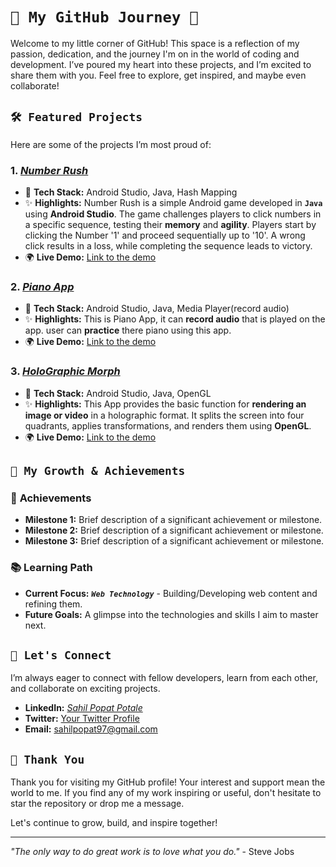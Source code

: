 # `🌟 My GitHub Journey 🌟`

Welcome to my little corner of GitHub! This space is a reflection of my passion, dedication, and the journey I'm on in the world of coding and development. I’ve poured my heart into these projects, and I’m excited to share them with you. Feel free to explore, get inspired, and maybe even collaborate!

## `🛠️ Featured Projects`

Here are some of the projects I’m most proud of:

### 1. **[*Number Rush*](https://github.com/Sahil-Popat-Potale/Number_Rush)**
   - 🔧 **Tech Stack:** Android Studio, Java, Hash Mapping
   - ✨ **Highlights:** Number Rush is a simple Android game developed in **`Java`** using **Android Studio**. The game challenges players to click numbers in a specific sequence, testing their **memory** and **agility**. Players start by clicking the Number '1' and proceed sequentially up to '10'. A wrong click results in a loss, while completing the sequence leads to victory.
   - 🌍 **Live Demo:** [Link to the demo](#)

### 2. **[*Piano App*](https://github.com/Sahil-Popat-Potale/pianoApp)**
   - 🔧 **Tech Stack:** Android Studio, Java, Media Player(record audio)
   - ✨ **Highlights:** This is Piano App, it can **record audio** that is played on the app. user can **practice** there piano using this app.
   - 🌍 **Live Demo:** [Link to the demo](#)

### 3. **[*HoloGraphic Morph*](https://github.com/Sahil-Popat-Potale/HoloGraphic_Morph)**
   - 🔧 **Tech Stack:** Android Studio, Java, OpenGL
   - ✨ **Highlights:** This App provides the basic function for **rendering an image or video** in a holographic format. It splits the screen into four quadrants, applies transformations, and renders them using **OpenGL**.
   - 🌍 **Live Demo:** [Link to the demo](#)

## `🌱 My Growth & Achievements`

### 🎯 **Achievements**
- **Milestone 1:** Brief description of a significant achievement or milestone.
- **Milestone 2:** Brief description of a significant achievement or milestone.
- **Milestone 3:** Brief description of a significant achievement or milestone.

### 📚 **Learning Path**
- **Current Focus:** ***`Web Technology`*** - Building/Developing web content and refining them.
- **Future Goals:** A glimpse into the technologies and skills I aim to master next.

## `💬 Let's Connect`

I’m always eager to connect with fellow developers, learn from each other, and collaborate on exciting projects.

- **LinkedIn:** [*Sahil Popat Potale*](https://www.linkedin.com/in/sahil-popat-potale/)
- **Twitter:** [Your Twitter Profile](#)
- **Email:** sahilpopat97@gmail.com

## `🌟 Thank You`

Thank you for visiting my GitHub profile! Your interest and support mean the world to me. If you find any of my work inspiring or useful, don't hesitate to star the repository or drop me a message. 

Let's continue to grow, build, and inspire together!

---

*"The only way to do great work is to love what you do."* - Steve Jobs

<!---
Sahil-Popat-Potale/Sahil-Popat-Potale is a ✨ special ✨ repository because its `README.md` (this file) appears on your GitHub profile.
You can click the Preview link to take a look at your changes.
--->
